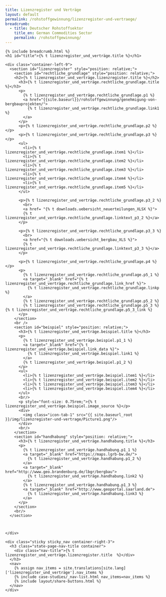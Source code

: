 ```yaml
---
title: Lizenzregister und Verträge
layout: default
permalink: /rohstoffgewinnung/lizenzregister-und-vertraege/
breadcrumb:
  - title: Deutscher Rohstoffsektor
    title_en: German Commodities Sector
    permalink: /rohstoffgewinnung/
---
```

<link rel="stylesheet" type="text/css" href="{{ site.baseurl_root }}/css/slick-theme.css"/>
<link rel="stylesheet" type="text/css" href="//cdn.jsdelivr.net/jquery.slick/1.6.0/slick.css"/>

<main class="container-page-wrapper layout-state-pages">
  <section class="container" style="position: relative;">

    {% include breadcrumb.html %}
    <h1 id="title">{% t lizenzregister_und_verträge.title %}</h1>

    <div class="container-left-9">
      <section id="lizenzregister" style="position: relative;">
        <section id="rechtliche_grundlage" style="position: relative;">
        <h2>{% t lizenzregister_und_verträge.lizenzregister.title %}</h2>
          <h3>{% t lizenzregister_und_verträge.rechtliche_grundlage.title %}</h3>
          <p>
            {% t lizenzregister_und_verträge.rechtliche_grundlage.p1 %}
            <a href="{{site.baseurl}}/rohstoffgewinnung/genehmigung-von-bergbauprojekten/">
              {% t lizenzregister_und_verträge.rechtliche_grundlage.link1 %}
            </a>
          </p>
          <p>{% t lizenzregister_und_verträge.rechtliche_grundlage.p2 %}</p>
          <p>{% t lizenzregister_und_verträge.rechtliche_grundlage.p3 %}</p>
          <ul>
            <li>{% t lizenzregister_und_verträge.rechtliche_grundlage.item1 %}</li>
            <li>{% t lizenzregister_und_verträge.rechtliche_grundlage.item2 %}</li>
            <li>{% t lizenzregister_und_verträge.rechtliche_grundlage.item3 %}</li>
            <li>{% t lizenzregister_und_verträge.rechtliche_grundlage.item4 %}</li>
            <li>{% t lizenzregister_und_verträge.rechtliche_grundlage.item5 %}</li>
          </ul>

          <p>{% t lizenzregister_und_verträge.rechtliche_grundlage.p3_2 %}
            <br>
            <a href= "{% t downloads.uebersicht_neuerteilungen_XLSX %}">
            {% t lizenzregister_und_verträge.rechtliche_grundlage.linktext_p3_2 %}</a>
          </p>          

          <p>{% t lizenzregister_und_verträge.rechtliche_grundlage.p3_3 %}
            <br>
            <a href="{% t downloads.uebersicht_bergbau_XLS %}">
            {% t lizenzregister_und_verträge.rechtliche_grundlage.linktext_p3_3 %}</a>
          </p>

          <p>{% t lizenzregister_und_verträge.rechtliche_grundlage.p4 %}</p>
          <p>
            {% t lizenzregister_und_verträge.rechtliche_grundlage.p5_1 %}
            <a target="_blank" href="{% t lizenzregister_und_verträge.rechtliche_grundlage.link_href %}">
              {% t lizenzregister_und_verträge.rechtliche_grundlage.linkp %}
            </a>
            {% t lizenzregister_und_verträge.rechtliche_grundlage.p5_2 %}
            {% t lizenzregister_und_verträge.rechtliche_grundlage.p5_3 %}{% t lizenzregister_und_verträge.rechtliche_grundlage.p5_3_link %}
          </p>
        </section>
        <br />
        <section id="beispiel" style="position: relative;">
          <h3>{% t lizenzregister_und_verträge.beispiel.title %}</h3>
          <p>
            {% t lizenzregister_und_verträge.beispiel.p1_1 %}
            <a target="_blank" href="{% t lizenzregister_und_verträge.beispiel.link_data %}">
              {% t lizenzregister_und_verträge.beispiel.link1 %}
            </a>
            {% t lizenzregister_und_verträge.beispiel.p1_2 %}
          </p>
          <ul>
            <li>{% t lizenzregister_und_verträge.beispiel.item1 %}</li>
            <li>{% t lizenzregister_und_verträge.beispiel.item2 %}</li>
            <li>{% t lizenzregister_und_verträge.beispiel.item3 %}</li>
            <li>{% t lizenzregister_und_verträge.beispiel.item4 %}</li>
          </ul>
          <br/>
          <p style="font-size: 0.75rem;">{% t lizenzregister_und_verträge.beispiel.image_source %}</p>
          <div>
            <img class="icon-tab-1" src="{{ site.baseurl_root }}/img/lizenzregister-und-vertrage/Picture1.png"/>
          </div>
          <br/>
        </section>
        <section id="handhabung" style="position: relative;">
          <h3>{% t lizenzregister_und_verträge.handhabung.title %}</h3>
          <p>
            {% t lizenzregister_und_verträge.handhabung.p1_1 %}
            <a target="_blank" href="https://maps.lgrb-bw.de/">
              {% t lizenzregister_und_verträge.handhabung.p1_2 %}
            </a>
            <a target="_blank" href="http://www.geo.brandenburg.de/lbgr/bergbau">
              {% t lizenzregister_und_verträge.handhabung.link2 %}
            </a>
            {% t lizenzregister_und_verträge.handhabung.p1_3 %}
            <a target="_blank" href="http://www.geoportal.saarland.de">
              {% t lizenzregister_und_verträge.handhabung.link3 %}
            </a>
          </p>
        </section>
        <br/>
      </section>



    </div>

    <div class="sticky sticky_nav container-right-3">
      <h3 class="state-page-nav-title container">
        <div class="nav-title">{% t lizenzregister_und_verträge.lizenzregister.title  %}</div>
      </h3>
      <nav>
        {% assign nav_items = site.translations[site.lang]['lizenzregister_und_verträge'].nav_items %}
        {% include case-studies/_nav-list.html nav_items=nav_items %}
        {% include layout/share-buttons.html %}
      </nav>
    </div>
  </section>
</main>

<script src="https://ajax.googleapis.com/ajax/libs/jquery/1.12.4/jquery.min.js"></script>
<script type="text/javascript" src="//cdn.jsdelivr.net/jquery.slick/1.6.0/slick.min.js"></script>
<script type="text/javascript" src="{{ site.baseurl_root }}/js/lib/static.min.js" charset="utf-8"></script>
